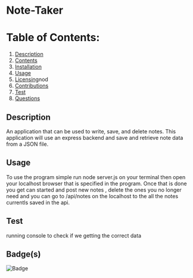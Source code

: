 # Note-Taker
  # Table of Contents:
  1. [Description](#description)
  2. [Contents](#contents)
  3. [Installation](#installation)
  4. [Usage](#usage)
  5. [Licensing](#license)nod
  6. [Contributions](#contributions)
  7. [Test](#test)
  8. [Questions](#questions)
  ## Description
  An application that can be used to write, save, and delete notes. This application will use an express backend and save and retrieve note data from a JSON file.
  ## Usage
  To use the program simple run node server.js on your terminal then open your localhost browser that is specified in the program. Once that is done you get can  started and post new notes , delete the ones you no longer need and you can go to /api/notes on the localhost to the all the notes currentls saved in the api. 
  ## Test
  running console to check if we getting the correct data
  ## Badge(s)
  ![Badge](https://img.shields.io/npm/v/express)
  